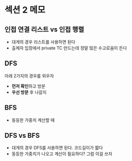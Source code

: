 # 섹션 2 메모

## 인접 연결 리스트 vs 인접 행렬 

- 대게의 경우 리스트를 사용하면 된다
- 출제자 입장에서 private TC 만드는데 정말 많은 수고로움이 든다

## DFS

아래 2가지의 경우를 외우자
- **먼저 확인**하고 방문
- **우선 방문** 후 나갈지

## BFS

- 동등한 가중치 계산할 때

## DFS vs BFS

- 대게의 경우 DFS를 사용하면 된다. 코드길이가 짧다
- 동등한 가중치가 나오고 계산이 필요하다? 그럼 이걸 쓰자

